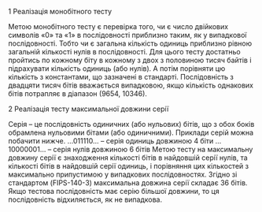 1 Реалізація монобітного тесту

Метою монобітного тесту є перевірка того, чи є число двійкових символів «0» та «1» в послідовності  приблизно таким, як у випадкової послідовності. Тобто чи є загальна кількість одиниць приблизно рівною загальній кількості нулів в послідовності.
Для цього тесту достатньо пройтись по кожному біту в кожному з двох з половиною тисяч байтів і підрахувати кількість одиниць (або нулів). А потім порівняти цю кількість з константами, що зазначені в стандарті. Послідовність з двадцяти тисяч бітів вважається випадковою, якщо кількість однакових бітів потрапляє в діапазон (9654, 10346).

2 Реалізація тесту максимальної довжини серії

Серія – це послідовність одиничних (або нульових) бітів, що з обох боків обрамлена нульовими бітами (або одиничними). Приклади серій можна побачити нижче.
…011110… 	– серія одиниць довжиною 4 біти
…10000001… 	– серія нулів довжиною 6 бітів
Метою тесту на максимальну довжину серії є знаходження кількості бітів в найдовшій серії нулів, та кількості бітів в найдовшій серії одиниць, і порівняння цих кількостей з максимально припустимою у випадкових послідовностях. Згідно зі стандартом (FIPS-140-3) максимальна довжина серії складає 36 бітів. Якщо тестова послідовність має серію більшої довжини, то ця послідовність відхиляється, як не випадкова.
